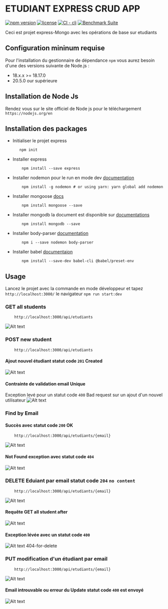 # ETUDIANT EXPRESS CRUD APP 
[![npm version](https://img.shields.io/npm/v/npm.svg)](https://www.npmjs.com/package/npm/v/10.2.4#npm---a-javascript-package-manager)
[![license](https://img.shields.io/npm/l/npm.svg)](https://npm.im/npm)
[![CI - cli](https://github.com/npm/cli/actions/workflows/ci.yml/badge.svg)](https://github.com/npm/cli/actions/workflows/ci.yml)
[![Benchmark Suite](https://github.com/npm/cli/actions/workflows/benchmark.yml/badge.svg)](https://github.com/npm/cli/actions/workflows/benchmark.yml)

Ceci est projet express-Mongo avec les opérations de base sur etudiants

## Configuration mininum requise
Pour l'installation du gestionnaire de dépendance `npm` vous aurez besoin d'une des versions suivante de Node.js :
-   18.x.x >= 18.17.0
-   20.5.0 our supérieure
## Installation de Node Js
Rendez vous sur le site officiel de Node js pour le téléchargement
`https://nodejs.org/en`
## Installation des packages
-   Initialiser le projet express

     ```````
        npm init
    ```````
- Installer express 
    ```````
        npm install --save express
    ```````
- Installer nodemon pour le run en mode dev [documentation](https://www.npmjs.com/package/nodemon)
    ```````
        npm install -g nodemon # or using yarn: yarn global add nodemon
    ```````
- Installer mongoose [docs](https://mongoosejs.com/docs/index.html)
    ```````
        npm install mongoose --save
    ```````
-  Installer mongodb la document est disponible sur [documentations](https://cloud.mongodb.com/)
    ```````
        npm install mongodb --save
    ````````
- Installer body-parser [documentation](https://www.npmjs.com/package/body-parser)
    ````````
        npm i --save nodemon body-parser
    ````````
- Installer babel [documentaion](https://www.npmjs.com/package/@babel/preset-env)
    ``````
        npm install --save-dev babel-cli @babel/preset-env
    ``````
## Usage

Lancez le projet avec la commande en mode développeur et tapez  `http://localhost:3000/` le navigateur
    ````````
        npm run start:dev
    ````````


### GET all students
```````
    http://localhost:3000/api/etudiants
```````
![Alt text](https://github.com/moAllElite/express-etudiant/blob/main/src/assets/liste_des_etudiants.png)

### POST new student
```````
    http://localhost:3000/api/etudiants
```````
#### Ajout nouvel étudiant statut code `201` Created
![Alt text](https://github.com/moAllElite/express-etudiant/blob/main/src/assets/new_student.png)
#### Contrainte de validation email Unique 
Exception levé pour un statut code `400` Bad request sur un ajout d'un nouvel utilisateur
![Alt text](https://github.com/moAllElite/express-etudiant/blob/main/src/assets/contrainte_unique_email.png)
### Find by Email
#### Succès avec statut code `200` OK
```````
    http://localhost:3000/api/etudiants/{email}
```````
![Alt text](https://github.com/moAllElite/express-etudiant/blob/main/src/assets/find_by_email.png)
####  Not Found  exception avec statut code `404`
![Alt text](https://github.com/moAllElite/express-etudiant/blob/main/src/assets/student_not_found.png)
### DELETE Eduiant par email statut code `204` `no content`
```````
    http://localhost:3000/api/etudiants/{email}
```````
![Alt text](https://github.com/moAllElite/express-etudiant/blob/main/src/assets/delete-student-by-email.png)
#### Requête GET all student after 
![Alt text](https://github.com/moAllElite/express-etudiant/blob/main/src/assets/after-delete.png)
#### Exception lévée avec un statut code `400` 
![Alt text](https://github.com/moAllElite/express-etudiant/blob/main/src/assets/404-for-delete.png)
404-for-delete 
### PUT modification d'un étudiant par email
```````
    http://localhost:3000/api/etudiants/{email}
```````
![Alt text](https://github.com/moAllElite/express-etudiant/blob/main/src/assets/put-success.png)
#### Email introuvable ou erreur du Update statut code `400` est envoyé
![Alt text](https://github.com/moAllElite/express-etudiant/blob/main/src/assets/put-failed.png)